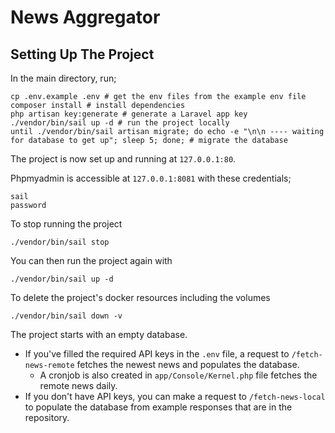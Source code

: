 # News Aggregator

## Setting Up The Project

In the main directory, run;

```
cp .env.example .env # get the env files from the example env file
composer install # install dependencies
php artisan key:generate # generate a Laravel app key
./vendor/bin/sail up -d # run the project locally
until ./vendor/bin/sail artisan migrate; do echo -e "\n\n ---- waiting for database to get up"; sleep 5; done; # migrate the database
```
    
The project is now set up and running at `127.0.0.1:80`.

Phpmyadmin is accessible at `127.0.0.1:8081` with these credentials;
```
sail
password
```

To stop running the project
```
./vendor/bin/sail stop
```

You can then run the project again with
```
./vendor/bin/sail up -d
```

To delete the project's docker resources including the volumes
```
./vendor/bin/sail down -v
```

The project starts with an empty database.
- If you've filled the required API keys in the `.env` file, a request to `/fetch-news-remote` fetches the newest news and populates the database.
    - A cronjob is also created in `app/Console/Kernel.php` file fetches the remote news daily.
- If you don't have API keys, you can make a request to `/fetch-news-local` to populate the database from example responses that are in the repository.
